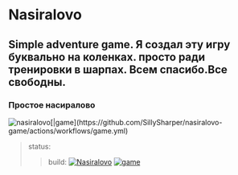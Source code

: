 # Nasiralovo

## Simple adventure game. Я создал эту игру буквально на коленках. просто ради тренировки в шарпах. Всем спасибо.Все свободны.

### Простое насиралово
![nasiralovo[|[game](https://github.com/SillySharper/nasiralovo-game/actions/workflows/game.yml/badge.svg)](https://github.com/SillySharper/nasiralovo-game/actions/workflows/game.yml)](https://aboutan.ru/wp-content/uploads/2020/05/1-45-480x480.jpg)

> status:
>> build:
>> [![Nasiralovo](https://github.com/SillySharper/nasiralovo-game/actions/workflows/Nasiralovo.yml/badge.svg)](https://github.com/SillySharper/nasiralovo-game/actions/workflows/Nasiralovo.yml)
>> [![game](https://github.com/SillySharper/nasiralovo-game/actions/workflows/game.yml/badge.svg)](https://github.com/SillySharper/nasiralovo-game/actions/workflows/game.yml)
    
